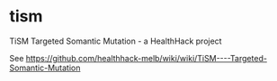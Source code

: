 tism
====

TiSM Targeted Somantic Mutation - a HealthHack project

See https://github.com/healthhack-melb/wiki/wiki/TiSM----Targeted-Somantic-Mutation
